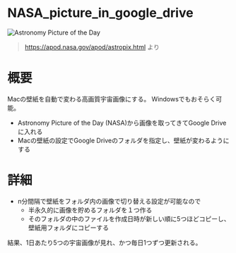 # NASA_picture_in_google_drive

![Astronomy Picture of the Day](https://raw.githubusercontent.com/wiki/tonkatu05/NASA_picture_in_google_drive/images/ISSLightShow_nasa_4928.jpg)

> https://apod.nasa.gov/apod/astropix.html より

# 概要
Macの壁紙を自動で変わる高画質宇宙画像にする。 Windowsでもおそらく可能。
- Astronomy Picture of the Day (NASA)から画像を取ってきてGoogle Drive に入れる
- Macの壁紙の設定でGoogle Driveのフォルダを指定し、壁紙が変わるようにする

# 詳細
- n分間隔で壁紙をフォルダ内の画像で切り替える設定が可能なので
  - 半永久的に画像を貯めるフォルダを１つ作る
  - そのフォルダの中のファイルを作成日時が新しい順に5つほどコピーし、壁紙用フォルダにコピーする

結果、1日あたり5つの宇宙画像が見れ、かつ毎日1つずつ更新される。
